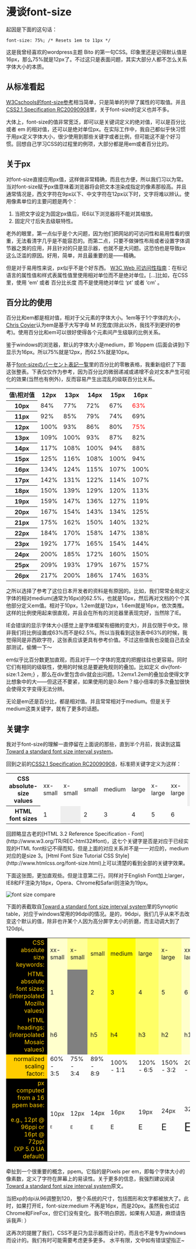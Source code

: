 # 漫谈font-size

起因是下面的这句话：
```
font-size: 75%; /* Resets 1em to 11px */
```
这是我曾经喜欢的wordpress主题 Bito 的第一句CSS。印象里还是记得默认值是16px，那么75%就是12px了。不过这只是表面问题，其实大部分人都不怎么关系字体大小的本质。

## 从标准看起

[W3Cschools的font-size参考](http://www.w3schools.com/css/pr_font_font-size.asp)相当简单，只是简单的列举了属性的可取值。并且[CSS2.1 Specification RC20090908](http://www.w3.org/TR/2009/CR-CSS2-20090908/fonts.html#propdef-font-size)里，关于font-size的定义也并不多。

大体上，font-size的值非常宽泛，即可以是关键词定义的绝对值，可以是百分比或者 em 的相对值，还可以是绝对单位px。在实际工作中，我自己都似乎快习惯于用px定义字体大小，很少使用到那些关键字或者比例，但可能这不是个好习惯。回想自己学习CSS的过程里的例项，大部分都是用em或者百分比的。

## 关于px

对font-size直接应用px值，这样做非常精确，而且也方便，所以我们习以为常。当对font-size赋予px值意味着浏览器将会把文本渲染成指定的像素那般高。并且通常情况是，西文字符在9px以下、中文字符在12px以下时，文字将难以辨认。使用像素单位的主要问题是两个：

1. 当把文字设定为固定px值后，IE6以下浏览器将不能对其缩放。
2. 固定尺寸后失去级联特性。

老外的眼里，第一点似乎是个大问题，因为他们把网站的可访问性和易用性看的很重，无法看清字几乎是不能容忍的。而第二点，只要不做弹性布局或者设置字体调节器之类的应用，并且针对的只是显示器，也就不是大问题。这恐怕也是导致px这么泛滥的原因。好用，简单，并且最重要的是——精确。

但是对于易用性来说，px似乎不是个好东西。
[W3C Web 可访问性指南](http://www.w3.org/TR/1999/WAI-WEBCONTENT-19990324/#tech-relative-units)：在标记语言的属性值和样式表属性值里使用相对单位而不是绝对单位。[...]比如，在CSS里，使用 ‘em’ 或者 百分比长度 而不是使用绝对单位 ‘pt’ 或者 ‘cm’ 。

## 百分比的使用

百分比和em都是相对值，相对于父元素的字体大小。1em等于1个字体的大小，[Chris Coyier](http://css-tricks.com/)认为em是基于大写字母 M 的宽度(除此以外，我找不到更好的参考)。使用百分比和em可以很好使得各个元素间产生级联的比例关系。

鉴于windows的浏览器，默认的字体大小是medium，即 16ppem (后面会讲到)下显示为16px。所以75%就是12px，而62.5%就是10px。

基于[font-sizeのパーセント表記一覧](http://webtech-walker.com/archive/2008/05/16032443.html)里的百分比的零散表格，我重新组织了下面这张整表。下表仅仅作为参考，因为百分比的微弱递减或递增不会对文本产生可视化的效果(当然也有例外)，反而容易产生出混乱的级联百分比关系。

<table>
	<tr>
		<th>值\相对值</th>
		<th>12px</th>
		<th>13px</th>
		<th>14px</th>
		<th>15px</th>
		<th>16px</th>
	</tr>
	<tr>
		<th>10px</th>
		<td>84%</td>
		<td>77%</td>
		<td>72%</td>
		<td>67%</td>
		<td><span style="color:red;">63%</span></td>
	</tr>
	<tr class="even">
		<th>11px</th>
		<td>92%</td>
		<td>85%</td>
		<td>79%</td>
		<td>74%</td>
		<td>69%</td>
	</tr>
	<tr>
		<th>12px</th>
		<td>100%</td>
		<td>93%</td>
		<td>86%</td>
		<td>80%</td>
		<td><span style="color:red;">75%</span></td>
	</tr>
	<tr class="even">
		<th>13px</th>
		<td>109%</td>
		<td>100%</td>
		<td>93%</td>
		<td>87%</td>
		<td>82%</td>
	</tr>
	<tr>
		<th>14px</th>
		<td>117%</td>
		<td>108%</td>
		<td>100%</td>
		<td>94%</td>
		<td>88%</td>
	</tr>
	<tr class="even">
		<th>15px</th>
		<td>125%</td>
		<td>116%</td>
		<td>108%</td>
		<td>100%</td>
		<td>94%</td>
	</tr>
	<tr>
		<th>16px</th>
		<td>134%</td>
		<td>124%</td>
		<td>115%</td>
		<td>107%</td>
		<td>100%</td>
	</tr>
	<tr class="even">
		<th>17px</th>
		<td>142%</td>
		<td>131%</td>
		<td>122%</td>
		<td>114%</td>
		<td>107%</td>
	</tr>
	<tr>
		<th>18px</th>
		<td>150%</td>
		<td>139%</td>
		<td>129%</td>
		<td>120%</td>
		<td>113%</td>
	</tr>
	<tr class="even">
		<th>19px</th>
		<td>159%</td>
		<td>147%</td>
		<td>136%</td>
		<td>127%</td>
		<td>119%</td>
	</tr>
	<tr>
		<th>20px</th>
		<td>167%</td>
		<td>154%</td>
		<td>143%</td>
		<td>134%</td>
		<td>125%</td>
	</tr>
	<tr class="even">
		<th>21px</th>
		<td>175%</td>
		<td>162%</td>
		<td>150%</td>
		<td>140%</td>
		<td>132%</td>
	</tr>
	<tr>
		<th>22px</th>
		<td>184%</td>
		<td>170%</td>
		<td>158%</td>
		<td>147%</td>
		<td>138%</td>
	</tr>
	<tr class="even">
		<th>23px</th>
		<td>192%</td>
		<td>177%</td>
		<td>165%</td>
		<td>154%</td>
		<td>144%</td>
	</tr>
	<tr>
		<th>24px</th>
		<td>200%</td>
		<td>185%</td>
		<td>172%</td>
		<td>160%</td>
		<td>150%</td>
	</tr>
	<tr class="even">
		<th>25px</th>
		<td>209%</td>
		<td>193%</td>
		<td>179%</td>
		<td>167%</td>
		<td>157%</td>
	</tr>
	<tr>
		<th>26px</th>
		<td>217%</td>
		<td>200%</td>
		<td>186%</td>
		<td>174%</td>
		<td>163%</td>
	</tr>
</table>

之所以选择了参考了这位日本开发者的资料是有原因的。比如，我们常常全局定义字体的相对medium(通常为16px)的62.5%，也就是10px，然后再对文档的个个其他部分定义em值。相对于10px，1.2em就是12px，1.6em就是16px，依次类推。这样的比例使用起来很直观，并且会在所有的浏览器里表现完好，当然除了IE。

IE会错误的显示字体大小(感觉上是字体框架有细微的变大)，并且仅限于中文。除非我们将比例设置成63%而不是62.5%。所以当我看到这张表中63%的时候，我觉得同是非西欧字符，这张表应该更具有参考价值。不过这些值我也没能自己去全部测试，偷懒一下～

em似乎比百分数更加直观，而且对于一个字体的宽度的把握往往也更容易。同时它们有相同的级联性，使用的时候总是要避免规则的叠加。比如定义 div{font-size:1.2em;} ，那么在div里包含div就会出问题。1.2emx1.2em的叠加会使得文字比想象中的大——但这还不要紧，如果使用的是0.8em？缩小倍率的多次叠加很快会使得文字变得无法分辨。

无论是em还是百分比，都是相对值。并且常常相对于medium。但是关于medium这类关键字，就有了更多的话题。

## 关键字

我对于font-size的理解一直停留在上面说的那些，直到半个月前，我读到这篇[Toward a standard font size interval system](http://style.cleverchimp.com/font_size_intervals/altintervals.html)。

回到之前的[CSS2.1 Specification RC20090908](http://www.w3.org/TR/2009/CR-CSS2-20090908/fonts.html#propdef-font-size)，标准把关键字定义为这样：

<table>
	<tr>
		<th>CSS absolute-size values</th>
		<td>xx-small</td>
		<td>x-small</td>
		<td>small</td>
		<td>medium</td>
		<td>large</td>
		<td>x-large</td>
		<td>xx-large</td>
		<td style="background:#eee;">&nbsp;</td>
	</tr>
	<tr>
		<th>HTML font sizes</th>
		<td>1</td>
		<td style="background:#eee;">&nbsp;</td>
		<td>2</td>
		<td>3</td>
		<td>4</td>
		<td>5</td>
		<td>6</td>
		<td>7</td>
	</tr>
</table>
回顾略显古老的[HTML 3.2 Reference Specification - Font](http://www.w3.org/TR/REC-html32#font)，这七个关键字是否是对应于已经实现的HTML font标记不得而知，但是上面的对应关系并不是一一对应的，medium对应的是size 3。[Html Font Size Tutorial CSS Style](http://www.htmlcss.org/font-size.html)上可以清楚的看到全部的关键字效果。

下面这张图，更加直观些。但是注意第二行。同样对于English Font加上larger，IE8和FF渲染为18px，Opera、Chrome和Safari则渲染为19px。

![font size compare](https://swordair.com/content/images/2013/Dec/font_size_compare.png)

下面的表截取自[Toward a standard font size interval system](http://style.cleverchimp.com/font_size_intervals/altintervals.html)里的Synoptic table，对应于windows常用的96dpi的情况。是的，96dpi，我们几乎从来不去改变这个默认的值，除非也许某个人因为高分屏字太小的折磨，而主动调大到了120dpi。

<table cellpadding="3" cellspacing="0">
	<tr>
		<td style="text-align:right;background:black;color:#FFCC00;">CSS absolute size keywords:</td>
		<td style="background:#FFFFCC;">xx-small</td>
		<td style="background:#FFFF99;">x-small</td>
		<td style="background:#FFFF66;">small</td>
		<td style="background:#FFFF00;">medium</td>
		<td style="background:#FFFF66;">large</td>
		<td style="background:#FFFF99;">x-large</td>
		<td style="background:#FFFFCC;">xx-large</td>
		<td style="background:#808080;">&nbsp;</td>
	</tr>
		<td style="text-align:right;background:black;color:#FFCC00;">HTML absolute font sizes:<br />(interpolated Mozilla values)</td>
		<td style="background:#FFFFCC;">1</td>
		<td style="background:#808080;">&nbsp;</td>
		<td style="background:#FFFF66;">2</td>
		<td style="background:#FFFF00;">3</td>
		<td style="background:#FFFF66;">4</td>
		<td style="background:#FFFF99;">5</td>
		<td style="background:#FFFFCC;">6</td>
		<td style="background:#FFFFCC;">7</td>
	<tr>
		<td style="text-align:right;background:black;color:#FFCC00;">HTML headings:<br />(interpolated Mosaic values)</td>
		<td style="background:#FFFFCC;">h6</td>
		<td style="background:#808080;">&nbsp;</td>
		<td style="background:#FFFF66;">h5</td>
		<td style="background:#FFFF00;">h4</td>
		<td style="background:#FFFF66;">h3</td>
		<td style="background:#FFFF99;">h2</td>
		<td style="background:#FFFFCC;">h1</td>
		<td style="background:#808080;">&nbsp;</td>
	</tr>
	<tr>
		<td style="text-align:right;background:#FFCC00;color:black;">normalized scaling factor:</td>
		<td>60% - 3:5</td>
		<td>75% - 3:4</td>
		<td>89% - 8:9</td>
		<td>100% - 1:1</td>
		<td>120% - 6:5</td>
		<td>150% - 3:2</td>
		<td>200% - 2:1</td>
		<td>300% - 3:1</td>
	</tr>
	<tr>
		<td style="text-align:right;background:black;color:#FFCC00;">px computed from a 16 ppem base:<br /><br />e.g., 12pt @ 96ppi or 16pt @ 72ppi<br />(XP 5.0 UA default)</td>
		<td>10px<br /><br /><span style="font-size:10px">E</span></td>
		<td>12px<br /><br /><span style="font-size:12px">E</span></td>
		<td>14px<br /><br /><span style="font-size:14px">E</span></td>
		<td>16px<br /><br /><span style="font-size:16px">E</span></td>
		<td>19px<br /><br /><span style="font-size:19px">E</span></td>
		<td>24px<br /><br /><span style="font-size:24px">E</span></td>
		<td>32px<br /><br /><span style="font-size:32px">E</span></td>
		<td>48px<br /><br /><span style="font-size:48px">E</span></td>
	</tr>
</table>

牵扯到一个很重要的概念，ppem。它指的是Pixels per em，即每个字体大小的像素数，定义了字符在屏幕上的易读性。关于更多的信息，我强烈建议阅读[Toward a standard font size interval system](http://style.cleverchimp.com/font_size_intervals/altintervals.html)原文。

当把xp的dpi从96调整到120， 整个系统的尺寸，包括图形和文字都被放大了。此时，如果打开IE，font-size:medium 不再是16px，而是20px。虽然我也试过Chrome和FireFox，但它们没有变化。我不明白原因，如果有人知道，麻烦请告诉我声: ）

这再次的提醒了我们，CSS不是只为显示器而设计的，而且也不是专为windows而设计的。我们有时可能需要考虑更多更多。
水平有限，文中如有错误望指正~
